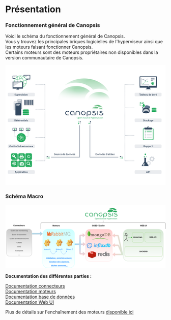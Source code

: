 # Présentation

### Fonctionnement général de Canopsis

Voici le schéma du fonctionnement général de Canopsis.  
Vous y trouvez les principales briques logicielles de l'hyperviseur ainsi que les moteurs faisant fonctionner Canopsis.  
Certains moteurs sont des moteurs propriétaires non disponibles dans la version communautaire de Canopsis.

![img1](img/schema.png)

### Schéma Macro

![img2](img/Cano_macro_resume.png)

**Documentation des différentes parties :**

[Documentation connecteurs](../../guide-connecteurs)  
[Documentation moteurs](../moteurs)  
[Documentation base de données](../troubleshooting/bdd-requetes-de-base.md)  
[Documentation Web UI](../../guide-utilisation/interface)  

Plus de détails sur l'enchaînement des moteurs [disponible ici](../moteurs/schema-enchainement-moteurs.md)
